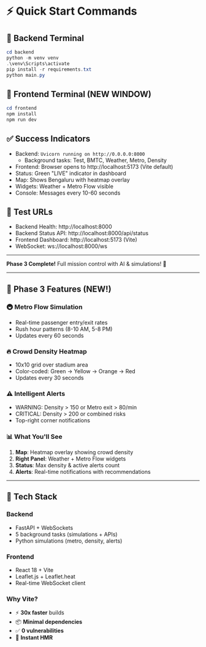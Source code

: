 # ⚡ Quick Start Commands

## 🔴 Backend Terminal
```powershell
cd backend
python -m venv venv
.\venv\Scripts\activate
pip install -r requirements.txt
python main.py
```

## 🔵 Frontend Terminal (NEW WINDOW)
```powershell
cd frontend
npm install
npm run dev
```

## ✅ Success Indicators
- Backend: `Uvicorn running on http://0.0.0.0:8000`
  - Background tasks: Test, BMTC, Weather, Metro, Density
- Frontend: Browser opens to http://localhost:5173 (Vite default)
- Status: Green "LIVE" indicator in dashboard
- Map: Shows Bengaluru with heatmap overlay
- Widgets: Weather + Metro Flow visible
- Console: Messages every 10-60 seconds

## 🎯 Test URLs
- Backend Health: http://localhost:8000
- Backend Status API: http://localhost:8000/api/status
- Frontend Dashboard: http://localhost:5173 (Vite)
- WebSocket: ws://localhost:8000/ws

---

**Phase 3 Complete!** Full mission control with AI & simulations! 🚀

---

## 🎯 Phase 3 Features (NEW!)

### 🚇 Metro Flow Simulation
- Real-time passenger entry/exit rates
- Rush hour patterns (8-10 AM, 5-8 PM)
- Updates every 60 seconds

### 🔥 Crowd Density Heatmap
- 10x10 grid over stadium area
- Color-coded: Green → Yellow → Orange → Red
- Updates every 30 seconds

### ⚠️ Intelligent Alerts
- WARNING: Density > 150 or Metro exit > 80/min
- CRITICAL: Density > 200 or combined risks
- Top-right corner notifications

### 📊 What You'll See
1. **Map**: Heatmap overlay showing crowd density
2. **Right Panel**: Weather + Metro Flow widgets
3. **Status**: Max density & active alerts count
4. **Alerts**: Real-time notifications with recommendations

---

## 🚀 Tech Stack

### Backend
- FastAPI + WebSockets
- 5 background tasks (simulations + APIs)
- Python simulations (metro, density, alerts)

### Frontend  
- React 18 + Vite
- Leaflet.js + Leaflet.heat
- Real-time WebSocket client

### Why Vite?
- ⚡ **30x faster** builds
- 📦 **Minimal dependencies**
- ✅ **0 vulnerabilities**
- 💨 **Instant HMR**

